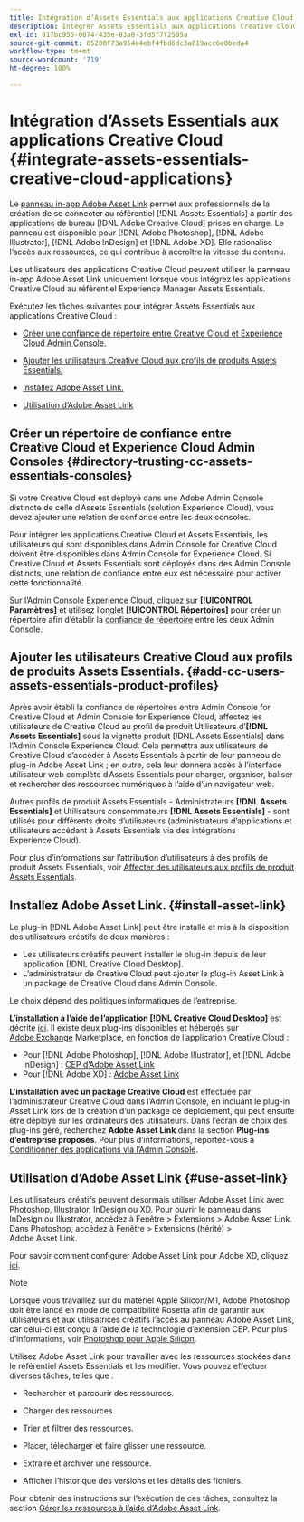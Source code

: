 ```yaml
---
title: Intégration d’Assets Essentials aux applications Creative Cloud
description: Intégrer Assets Essentials aux applications Creative Cloud afin que vous puissiez utiliser le panneau in-app Adobe Asset Link pour vous connecter au référentiel  [!DNL Assets Essentials]  depuis les applications de bureau  [!DNL Adobe Creative Cloud]  prises en charge.
exl-id: 817bc955-0074-435e-83a8-3fd5f7f2505a
source-git-commit: 65200f73a954e4ebf4fbd6dc3a819acc6e0beda4
workflow-type: tm+mt
source-wordcount: '719'
ht-degree: 100%

---
```


# Intégration d’Assets Essentials aux applications Creative Cloud {#integrate-assets-essentials-creative-cloud-applications}

Le [panneau in-app Adobe Asset Link](https://www.adobe.com/fr/creativecloud/business/enterprise/adobe-asset-link.html) permet aux professionnels de la création de se connecter au référentiel [!DNL Assets Essentials] à partir des applications de bureau [!DNL Adobe Creative Cloud] prises en charge. Le panneau est disponible pour [!DNL Adobe Photoshop], [!DNL Adobe Illustrator], [!DNL Adobe InDesign] et [!DNL Adobe XD]. Elle rationalise l’accès aux ressources, ce qui contribue à accroître la vitesse du contenu.

Les utilisateurs des applications Creative Cloud peuvent utiliser le panneau in-app Adobe Asset Link uniquement lorsque vous intégrez les applications Creative Cloud au référentiel Experience Manager Assets Essentials.

Exécutez les tâches suivantes pour intégrer Assets Essentials aux applications Creative Cloud :

* [Créer une confiance de répertoire entre Creative Cloud et Experience Cloud Admin Console.](#directory-trusting-cc-assets-essentials-consoles)

* [Ajouter les utilisateurs Creative Cloud aux profils de produits Assets Essentials.](#add-cc-users-assets-essentials-product-profiles)

* [Installez Adobe Asset Link.](#install-asset-link)

* [Utilisation d’Adobe Asset Link](#use-asset-link)

## Créer un répertoire de confiance entre Creative Cloud et Experience Cloud Admin Consoles {#directory-trusting-cc-assets-essentials-consoles}

Si votre Creative Cloud est déployé dans une Adobe Admin Console distincte de celle d’Assets Essentials (solution Experience Cloud), vous devez ajouter une relation de confiance entre les deux consoles.

Pour intégrer les applications Creative Cloud et Assets Essentials, les utilisateurs qui sont disponibles dans Admin Console for Creative Cloud doivent être disponibles dans Admin Console for Experience Cloud. Si Creative Cloud et Assets Essentials sont déployés dans des Admin Console distincts, une relation de confiance entre eux est nécessaire pour activer cette fonctionnalité.

Sur l’Admin Console Experience Cloud, cliquez sur **[!UICONTROL Paramètres]** et utilisez l’onglet **[!UICONTROL Répertoires]** pour créer un répertoire afin d’établir la [confiance de répertoire](https://helpx.adobe.com/fr/enterprise/using/set-up-identity.html) entre les deux Admin Console.

## Ajouter les utilisateurs Creative Cloud aux profils de produits Assets Essentials. {#add-cc-users-assets-essentials-product-profiles}

Après avoir établi la confiance de répertoires entre Admin Console for Creative Cloud et Admin Console for Experience Cloud, affectez les utilisateurs de Creative Cloud au profil de produit Utilisateurs d’**[!DNL Assets Essentials]** sous la vignette produit [!DNL Assets Essentials] dans l’Admin Console Experience Cloud. Cela permettra aux utilisateurs de Creative Cloud d’accéder à Assets Essentials à partir de leur panneau de plug-in Adobe Asset Link ; en outre, cela leur donnera accès à l’interface utilisateur web complète d’Assets Essentials pour charger, organiser, baliser et rechercher des ressources numériques à l’aide d’un navigateur web.

Autres profils de produit Assets Essentials - Administrateurs **[!DNL Assets Essentials]** et Utilisateurs consommateurs **[!DNL Assets Essentials]** - sont utilisés pour différents droits d’utilisateurs (administrateurs d’applications et utilisateurs accédant à Assets Essentials via des intégrations Experience Cloud).

Pour plus d’informations sur l’attribution d’utilisateurs à des profils de produit Assets Essentials, voir [Affecter des utilisateurs aux profils de produit Assets Essentials](deploy-administer.md#add-users-to-product-profiles).

## Installez Adobe Asset Link. {#install-asset-link}

Le plug-in [!DNL Adobe Asset Link] peut être installé et mis à la disposition des utilisateurs créatifs de deux manières :

* Les utilisateurs créatifs peuvent installer le plug-in depuis de leur application [!DNL Creative Cloud Desktop].
* L’administrateur de Creative Cloud peut ajouter le plug-in Asset Link à un package de Creative Cloud dans Admin Console.

Le choix dépend des politiques informatiques de l’entreprise.

**L’installation à l’aide de l’application [!DNL Creative Cloud Desktop]** est décrite [ici](https://helpx.adobe.com/fr/creative-cloud/kb/installingextensionsandaddons.html). Il existe deux plug-ins disponibles et hébergés sur [Adobe Exchange](https://exchange.adobe.com/) Marketplace, en fonction de l’application Creative Cloud :

* Pour [!DNL Adobe Photoshop], [!DNL Adobe Illustrator], et [!DNL Adobe InDesign] : [CEP d’Adobe Asset Link](https://exchange.adobe.com/creativecloud.details.106875.adobe-asset-link-cep.html)
* Pour [!DNL Adobe XD] : [Adobe Asset Link](https://exchange.adobe.com/creativecloud/plugindetails.html/app/cc/61d229b9)

**L’installation avec un package Creative Cloud** est effectuée par l’administrateur Creative Cloud dans l’Admin Console, en incluant le plug-in Asset Link lors de la création d’un package de déploiement, qui peut ensuite être déployé sur les ordinateurs des utilisateurs. Dans l’écran de choix des plug-ins géré, recherchez **Adobe Asset Link** dans la section **Plug-ins d’entreprise proposés**. Pour plus d’informations, reportez-vous à [Conditionner des applications via l’Admin Console](https://helpx.adobe.com/fr/enterprise/using/package-apps-admin-console.html).

## Utilisation d’Adobe Asset Link {#use-asset-link}

Les utilisateurs créatifs peuvent désormais utiliser Adobe Asset Link avec Photoshop, Illustrator, InDesign ou XD. Pour ouvrir le panneau dans InDesign ou Illustrator, accédez à Fenêtre > Extensions > Adobe Asset Link. Dans Photoshop, accédez à Fenêtre > Extensions (hérité) > Adobe Asset Link.

Pour savoir comment configurer Adobe Asset Link pour Adobe XD, cliquez [ici](https://helpx.adobe.com/fr/enterprise/using/adobe-asset-link-for-xd.html).

>[!NOTE]
>
>Lorsque vous travaillez sur du matériel Apple Silicon/M1, Adobe Photoshop doit être lancé en mode de compatibilité Rosetta afin de garantir aux utilisateurs et aux utilisatrices créatifs l’accès au panneau Adobe Asset Link, car celui-ci est conçu à l’aide de la technologie d’extension CEP. Pour plus d’informations, voir [Photoshop pour Apple Silicon](https://helpx.adobe.com/fr/photoshop/kb/photoshop-for-apple-silicon.html).


Utilisez Adobe Asset Link pour travailler avec les ressources stockées dans le référentiel Assets Essentials et les modifier. Vous pouvez effectuer diverses tâches, telles que :

* Rechercher et parcourir des ressources.

* Charger des ressources

* Trier et filtrer des ressources.

* Placer, télécharger et faire glisser une ressource.

* Extraire et archiver une ressource.

* Afficher l’historique des versions et les détails des fichiers.

Pour obtenir des instructions sur l’exécution de ces tâches, consultez la section [Gérer les ressources à l’aide d’Adobe Asset Link](https://helpx.adobe.com/fr/enterprise/using/manage-assets-using-adobe-asset-link.html).
